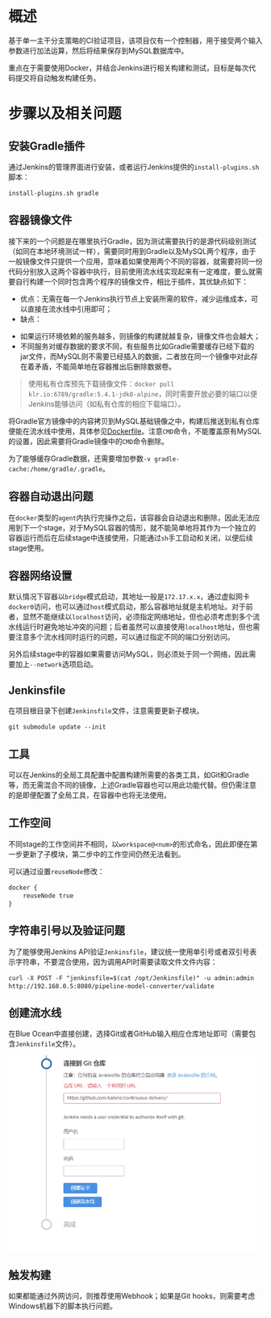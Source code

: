 # 概述

基于单一主干分支策略的CI验证项目，该项目仅有一个控制器，用于接受两个输入参数进行加法运算，然后将结果保存到MySQL数据库中。

重点在于需要使用Docker，并结合Jenkins进行相关构建和测试，目标是每次代码提交将自动触发构建任务。

# 步骤以及相关问题

## 安装Gradle插件

通过Jenkins的管理界面进行安装，或者运行Jenkins提供的`install-plugins.sh`脚本：

```
install-plugins.sh gradle
```

## 容器镜像文件

接下来的一个问题是在哪里执行Gradle，因为测试需要执行的是源代码级别测试（如同在本地环境测试一样），需要同时用到Gradle以及MySQL两个程序，由于一般镜像文件只提供一个应用，意味着如果使用两个不同的容器，就需要将同一份代码分别放入这两个容器中执行，目前使用流水线实现起来有一定难度，要么就需要自行构建一个同时包含两个程序的镜像文件，相比于插件，其优缺点如下：

* 优点：无需在每一个Jenkins执行节点上安装所需的软件，减少运维成本，可以直接在流水线中引用即可；
* 缺点：
 - 如果运行环境依赖的服务越多，则镜像的构建就越复杂，镜像文件也会越大；
 - 不同服务对缓存数据的要求不同，有些服务比如Gradle需要缓存已经下载的jar文件，而MySQL则不需要已经插入的数据，二者放在同一个镜像中对此存在着矛盾，不能简单地在容器推出后删除数据卷。

> 使用私有仓库预先下载镜像文件：`docker pull klr.io:6789/gradle:5.4.1-jdk8-alpine`，同时需要开放必要的端口以便Jenkins能够访问（如私有仓库的相应下载端口）。

将Gradle官方镜像中的内容拷贝到MySQL基础镜像之中，构建后推送到私有仓库便能在流水线中使用，具体参见[Dockerfile](docker/Dockerfile-gradle-mysql)。注意`CMD`命令，不能覆盖原有MySQL的设置，因此需要将Gradle镜像中的`CMD`命令删除。

为了能够缓存Gradle数据，还需要增加参数`-v gradle-cache:/home/gradle/.gradle`。

## 容器自动退出问题

在`docker`类型的`agent`内执行完操作之后，该容器会自动退出和删除，因此无法应用到下一个stage，对于MySQL容器的情形，就不能简单地将其作为一个独立的容器运行而后在后续stage中连接使用，只能通过`sh`手工启动和关闭，以便后续stage使用。

## 容器网络设置

默认情况下容器以`bridge`模式启动，其地址一般是`172.17.x.x`，通过虚拟网卡`docker0`访问，也可以通过`host`模式启动，那么容器地址就是主机地址。对于前者，显然不能继续以`localhost`访问，必须指定网络地址，但也必须考虑到多个流水线运行时避免地址冲突的问题；后者虽然可以直接使用`localhost`地址，但也需要注意多个流水线同时运行的问题，可以通过指定不同的端口分别访问。

另外后续stage中的容器如果需要访问MySQL，则必须处于同一个网络，因此需要加上`--network`选项启动。

## Jenkinsfile

在项目根目录下创建`Jenkinsfile`文件，注意需要更新子模块。

```
git submodule update --init
```

## 工具

可以在Jenkins的全局工具配置中配置构建所需要的各类工具，如Git和Gradle等，而无需混合不同的镜像，上述Gradle容器也可以用此功能代替。但仍需注意的是即便配置了全局工具，在容器中也将无法使用。

## 工作空间

不同stage的工作空间并不相同，以`workspace@<num>`的形式命名，因此即便在第一步更新了子模块，第二步中的工作空间仍然无法看到。

可以通过设置`reuseNode`修改：

```
docker {
    reuseNode true
}
```

## 字符串引号以及验证问题

为了能够使用Jenkins API验证`Jenkinsfile`，建议统一使用单引号或者双引号表示字符串，不要混合使用，因为调用API时需要读取文件文件内容：

```
curl -X POST -F "jenkinsfile=$(cat /opt/Jenkinsfile)" -u admin:admin http://192.168.0.5:8080/pipeline-model-converter/validate
```

## 创建流水线

在Blue Ocean中直接创建，选择Git或者GitHub输入相应仓库地址即可（需要包含`Jenkinsfile`文件）。

![create-pipeline-from-git](img/create-pipeline-from-git.png)

## 触发构建

如果都能通过外网访问，则推荐使用Webhook；如果是Git hooks，则需要考虑Windows机器下的脚本执行问题。